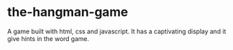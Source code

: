# the-hangman-game
A game built with html, css and javascript. It has a captivating display and it give hints in the word game.

